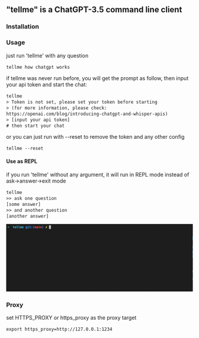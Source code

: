 ## "tellme" is a ChatGPT-3.5 command line client

### Installation

### Usage


just run 'tellme' with any question
```shell
tellme how chatgpt works
```

if tellme was never run before, you will get the prompt as follow, then input your api token and start the chat:

```shell
tellme
> Token is not set, please set your token before starting
> (for more information, please check: https://openai.com/blog/introducing-chatgpt-and-whisper-apis)
> [input your api token]
# then start your chat
```

or you can just run with --reset to remove the token and any other config

```shell
tellme --reset
```

#### Use as REPL

if you run 'tellme' without any argument, it will run in REPL mode instead of ask->answer->exit mode

```shell
tellme
>> ask one question
[some answer]
>> and another question
[another answer]
```
![sample](https://raw.githubusercontent.com/hjylxmhzq/tellme/main/sample.gif)

### Proxy

set HTTPS_PROXY or https_proxy as the proxy target

```shell
export https_proxy=http://127.0.0.1:1234
```
